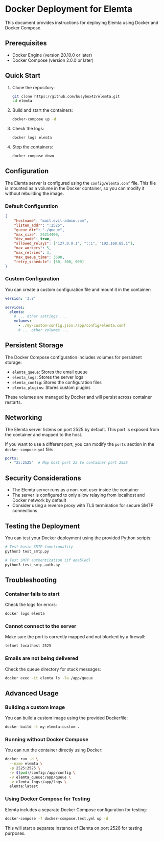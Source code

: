 # Docker Deployment for Elemta

This document provides instructions for deploying Elemta using Docker and Docker Compose.

## Prerequisites

- Docker Engine (version 20.10.0 or later)
- Docker Compose (version 2.0.0 or later)

## Quick Start

1. Clone the repository:
   ```bash
   git clone https://github.com/busybox42/elemta.git
   cd elemta
   ```

2. Build and start the containers:
   ```bash
   docker-compose up -d
   ```

3. Check the logs:
   ```bash
   docker logs elemta
   ```

4. Stop the containers:
   ```bash
   docker-compose down
   ```

## Configuration

The Elemta server is configured using the `config/elemta.conf` file. This file is mounted as a volume in the Docker container, so you can modify it without rebuilding the image.

### Default Configuration

```json
{
    "hostname": "mail.evil-admin.com",
    "listen_addr": ":2525",
    "queue_dir": "./queue",
    "max_size": 26214400,
    "dev_mode": true,
    "allowed_relays": ["127.0.0.1", "::1", "192.168.65.1"],
    "max_workers": 5,
    "max_retries": 3,
    "max_queue_time": 3600,
    "retry_schedule": [60, 300, 900]
}
```

### Custom Configuration

You can create a custom configuration file and mount it in the container:

```yaml
version: '3.8'

services:
  elemta:
    # ... other settings ...
    volumes:
      - ./my-custom-config.json:/app/config/elemta.conf
      # ... other volumes ...
```

## Persistent Storage

The Docker Compose configuration includes volumes for persistent storage:

- `elemta_queue`: Stores the email queue
- `elemta_logs`: Stores the server logs
- `elemta_config`: Stores the configuration files
- `elemta_plugins`: Stores custom plugins

These volumes are managed by Docker and will persist across container restarts.

## Networking

The Elemta server listens on port 2525 by default. This port is exposed from the container and mapped to the host.

If you want to use a different port, you can modify the `ports` section in the `docker-compose.yml` file:

```yaml
ports:
  - "25:2525"  # Map host port 25 to container port 2525
```

## Security Considerations

- The Elemta server runs as a non-root user inside the container
- The server is configured to only allow relaying from localhost and Docker network by default
- Consider using a reverse proxy with TLS termination for secure SMTP connections

## Testing the Deployment

You can test your Docker deployment using the provided Python scripts:

```bash
# Test basic SMTP functionality
python3 test_smtp.py

# Test SMTP authentication (if enabled)
python3 test_smtp_auth.py
```

## Troubleshooting

### Container fails to start

Check the logs for errors:

```bash
docker logs elemta
```

### Cannot connect to the server

Make sure the port is correctly mapped and not blocked by a firewall:

```bash
telnet localhost 2525
```

### Emails are not being delivered

Check the queue directory for stuck messages:

```bash
docker exec -it elemta ls -la /app/queue
```

## Advanced Usage

### Building a custom image

You can build a custom image using the provided Dockerfile:

```bash
docker build -t my-elemta:custom .
```

### Running without Docker Compose

You can run the container directly using Docker:

```bash
docker run -d \
  --name elemta \
  -p 2525:2525 \
  -v $(pwd)/config:/app/config \
  -v elemta_queue:/app/queue \
  -v elemta_logs:/app/logs \
  elemta:latest
```

### Using Docker Compose for Testing

Elemta includes a separate Docker Compose configuration for testing:

```bash
docker-compose -f docker-compose.test.yml up -d
```

This will start a separate instance of Elemta on port 2526 for testing purposes. 